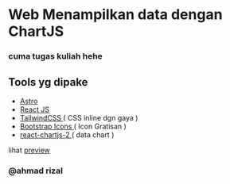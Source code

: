 # Web Menampilkan data dengan ChartJS
### cuma tugas kuliah hehe

## Tools yg dipake
- <a href="https://astro.build/">Astro </a>
- <a href="https://react.dev/">React JS </a>
- <a href="https://tailwindcss.com/">TailwindCSS </a> ( CSS inline dgn gaya )
- <a href="https://icons.getbootstrap.com/">Bootstrap Icons </a> ( Icon Gratisan )
- <a href="https://react-chartjs-2.js.org/">react-chartjs-2 </a> ( data chart )

lihat <a href="https://sosmed-chartjs.vercel.app/">preview</a>
### @ahmad rizal
